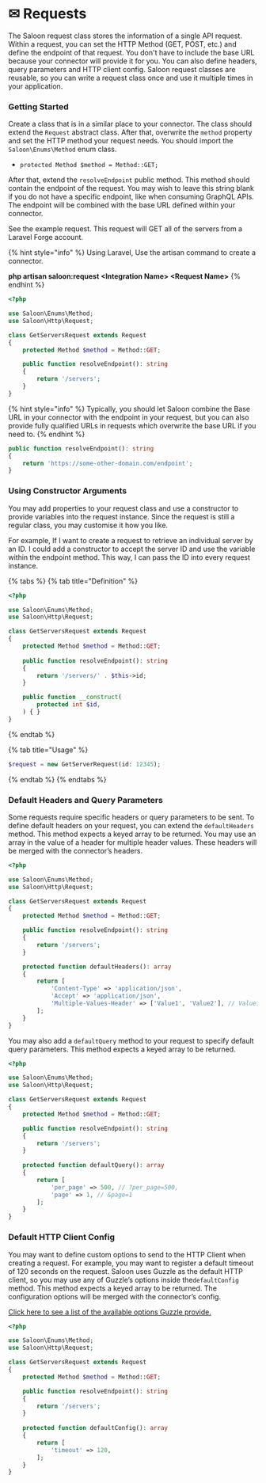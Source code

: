 # ✉ Requests

The Saloon request class stores the information of a single API request. Within a request, you can set the HTTP Method (GET, POST, etc.) and define the endpoint of that request. You don't have to include the base URL because your connector will provide it for you. You can also define headers, query parameters and HTTP client config. Saloon request classes are reusable, so you can write a request class once and use it multiple times in your application.

### Getting Started

Create a class that is in a similar place to your connector. The class should extend the `Request` abstract class. After that, overwrite the `method` property and set the HTTP method your request needs. You should import the `Saloon\Enums\Method` enum class.

* `protected Method $method = Method::GET;`

After that, extend the `resolveEndpoint` public method. This method should contain the endpoint of the request. You may wish to leave this string blank if you do not have a specific endpoint, like when consuming GraphQL APIs. The endpoint will be combined with the base URL defined within your connector.

See the example request. This request will GET all of the servers from a Laravel Forge account.

{% hint style="info" %}
Using Laravel, Use the artisan command to create a connector.

**php artisan saloon:request \<Integration Name> \<Request Name>**
{% endhint %}

```php
<?php

use Saloon\Enums\Method;
use Saloon\Http\Request;

class GetServersRequest extends Request
{
    protected Method $method = Method::GET;

    public function resolveEndpoint(): string
    {
        return '/servers';
    }
}
```

{% hint style="info" %}
Typically, you should let Saloon combine the Base URL in your connector with the endpoint in your request, but you can also provide fully qualified URLs in requests which overwrite the base URL if you need to.
{% endhint %}

```php
public function resolveEndpoint(): string
{
    return 'https://some-other-domain.com/endpoint';
}
```

### Using Constructor Arguments

You may add properties to your request class and use a constructor to provide variables into the request instance. Since the request is still a regular class, you may customise it how you like.

For example, If I want to create a request to retrieve an individual server by an ID. I could add a constructor to accept the server ID and use the variable within the endpoint method. This way, I can pass the ID into every request instance.

{% tabs %}
{% tab title="Definition" %}
```php
<?php

use Saloon\Enums\Method;
use Saloon\Http\Request;

class GetServersRequest extends Request
{
    protected Method $method = Method::GET;
    
    public function resolveEndpoint(): string
    {
        return '/servers/' . $this->id;
    }

    public function __construct(
        protected int $id,
    ) { }
} 
```
{% endtab %}

{% tab title="Usage" %}
```php
$request = new GetServerRequest(id: 12345);
```
{% endtab %}
{% endtabs %}

### Default Headers and Query Parameters

Some requests require specific headers or query parameters to be sent. To define default headers on your request, you can extend the `defaultHeaders` method. This method expects a keyed array to be returned. You may use an array in the value of a header for multiple header values. These headers will be merged with the connector’s headers.

```php
<?php

use Saloon\Enums\Method;
use Saloon\Http\Request;

class GetServersRequest extends Request
{
    protected Method $method = Method::GET;

    public function resolveEndpoint(): string
    {
        return '/servers';
    }

    protected function defaultHeaders(): array
    {
        return [
            'Content-Type' => 'application/json',
            'Accept' => 'application/json',
            'Multiple-Values-Header' => ['Value1', 'Value2'], // Value1;Value2
        ];
    }
}
```

You may also add a `defaultQuery` method to your request to specify default query parameters. This method expects a keyed array to be returned.

```php
<?php

use Saloon\Enums\Method;
use Saloon\Http\Request;

class GetServersRequest extends Request
{
    protected Method $method = Method::GET;

    public function resolveEndpoint(): string
    {
        return '/servers';
    }
    
    protected function defaultQuery(): array
    {
        return [
            'per_page' => 500, // ?per_page=500,
            'page' => 1, // &page=1
        ];
    }
}
```

### Default HTTP Client Config

You may want to define custom options to send to the HTTP Client when creating a request. For example, you may want to register a default timeout of 120 seconds on the request. Saloon uses Guzzle as the default HTTP client, so you may use any of Guzzle’s options inside the`defaultConfig` method. This method expects a keyed array to be returned. The configuration options will be merged with the connector’s config.

[Click here to see a list of the available options Guzzle provide.](https://docs.guzzlephp.org/en/stable/request-options.html)

```php
<?php

use Saloon\Enums\Method;
use Saloon\Http\Request;

class GetServersRequest extends Request
{
    protected Method $method = Method::GET;

    public function resolveEndpoint(): string
    {
        return '/servers';
    }
    
    protected function defaultConfig(): array
    {
        return [
            'timeout' => 120,
        ];
    }
}
```
